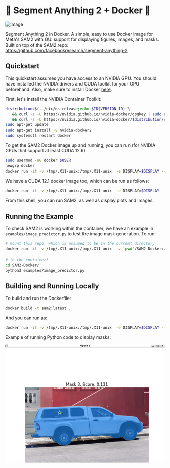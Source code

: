 # 👀 Segment Anything 2 + Docker  🐳

![image](https://github.com/user-attachments/assets/7911d7b8-72a7-4c90-9da6-7a867b0136f8)


Segment Anything 2 in Docker. A simple, easy to use Docker image for Meta's SAM2 with GUI support for displaying figures, images, and masks. Built on top of the SAM2 repo: https://github.com/facebookresearch/segment-anything-2


## Quickstart

This quickstart assumes you have access to an NVIDIA GPU. You should have installed the NVIDIA drivers and CUDA toolkit for your GPU beforehand. Also, make sure to install Docker [here](https://docs.docker.com/engine/install/).

First, let's install the NVIDIA Container Toolkit:

```bash
distribution=$(. /etc/os-release;echo $ID$VERSION_ID) \
   && curl -s -L https://nvidia.github.io/nvidia-docker/gpgkey | sudo apt-key add - \
   && curl -s -L https://nvidia.github.io/nvidia-docker/$distribution/nvidia-docker.list | sudo tee /etc/apt/sources.list.d/nvidia-docker.list
sudo apt-get update
sudo apt-get install -y nvidia-docker2
sudo systemctl restart docker
```

To get the SAM2 Docker image up and running, you can run (for NVIDIA GPUs that support at least CUDA 12.6)

```bash
sudo usermod -aG docker $USER
newgrp docker
docker run -it -v /tmp/.X11-unix:/tmp/.X11-unix  -e DISPLAY=$DISPLAY --gpus all peasant98/sam2:latest bash
```

We have a CUDA 12.1 docker image too, which can be run as follows:

```bash
docker run -it -v /tmp/.X11-unix:/tmp/.X11-unix  -e DISPLAY=$DISPLAY --gpus all peasant98/sam2:cuda-12.1 bash
```

From this shell, you can run SAM2, as well as display plots and images.

## Running the Example

To check SAM2 is working within the container, we have an example in `examples/image_predictor.py` to test the image mask generation. To run:

```bash
# mount this repo, which is assumed to be in the current directory
docker run -it -v /tmp/.X11-unix:/tmp/.X11-unix  -v `pwd`/SAM2-Docker:/home/user/SAM2-Docker -e DISPLAY=$DISPLAY --gpus all peasant98/sam2:cuda-12.1 bash

# in the container!
cd SAM2-Docker/
python3 examples/image_predictor.py

```

## Building and Running Locally

To build and run the Dockerfile:

```bash
docker build -t sam2:latest . 
```

And you can run as:

```bash
docker run -it -v /tmp/.X11-unix:/tmp/.X11-unix  -e DISPLAY=$DISPLAY --gpus all sam2:latest bash
```


Example of running Python code to display masks:

![alt text](image.png)

